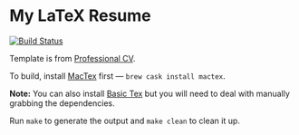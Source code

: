 # My LaTeX Resume

[![Build Status](https://travis-ci.org/dsdeiz/cv.svg)](https://travis-ci.org/dsdeiz/cv)

Template is from [Professional CV](https://www.sharelatex.com/templates/cv-or-resume/professional-cv).

To build, install [MacTex](https://tug.org/mactex/) first &mdash; `brew cask install mactex`.

**Note:** You can also install [Basic Tex](https://tug.org/mactex/morepackages.html) but you will need to deal with manually grabbing the dependencies.

Run `make` to generate the output and `make clean` to clean it up.
